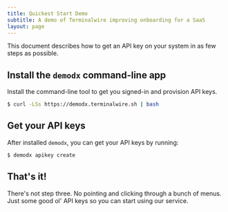 ```yaml
---
title: Quickest Start Demo
subtitle: A demo of Terminalwire improving onboarding for a SaaS
layout: page
---
```


This document describes how to get an API key on your system in as few steps as possible.

## Install the `demodx` command-line app

Install the command-line tool to get you signed-in and provision API keys.

```sh
$ curl -LSs https://demodx.terminalwire.sh | bash
```

## Get your API keys

After installed `demodx`, you can get your API keys by running:

```sh
$ demodx apikey create
```

## That's it!

There's not step three. No pointing and clicking through a bunch of menus. Just some good ol' API keys so you can start using our service.
